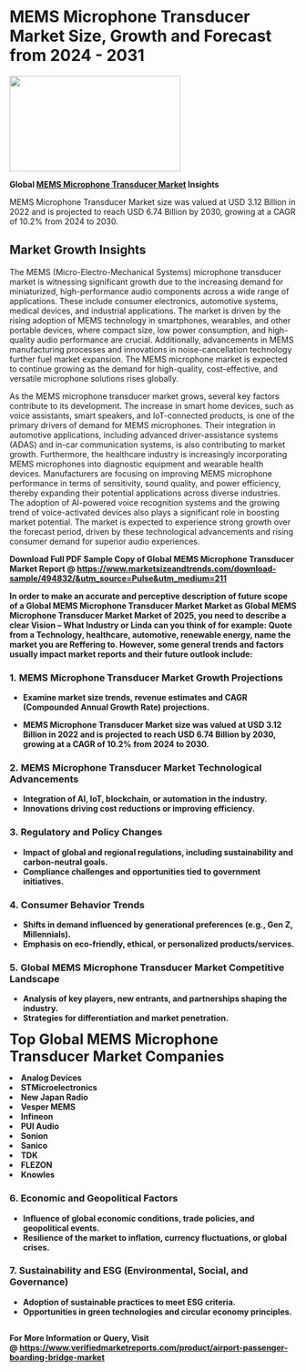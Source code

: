 <H1>MEMS Microphone Transducer Market Size, Growth and Forecast from 2024 - 2031</H1><img class="aligncenter size-medium wp-image-584254" src="https://thirdeyenews.in/wp-content/uploads/2024/09/Global-Market-Research-300x168.jpeg" alt="" width="300" height="168" /><p><strong>Global&nbsp;<a href="https://www.marketsizeandtrends.com/download-sample/494832/&amp;utm_source=Pulse&amp;utm_medium=211">MEMS Microphone Transducer Market</a> Insights</strong></p><p>MEMS Microphone Transducer Market size was valued at USD 3.12 Billion in 2022 and is projected to reach USD 6.74 Billion by 2030, growing at a CAGR of 10.2% from 2024 to 2030.</p><p><h2>Market Growth Insights</h2> <p>The MEMS (Micro-Electro-Mechanical Systems) microphone transducer market is witnessing significant growth due to the increasing demand for miniaturized, high-performance audio components across a wide range of applications. These include consumer electronics, automotive systems, medical devices, and industrial applications. The market is driven by the rising adoption of MEMS technology in smartphones, wearables, and other portable devices, where compact size, low power consumption, and high-quality audio performance are crucial. Additionally, advancements in MEMS manufacturing processes and innovations in noise-cancellation technology further fuel market expansion. The MEMS microphone market is expected to continue growing as the demand for high-quality, cost-effective, and versatile microphone solutions rises globally.</p> <p><strong></strong></p> <p>As the MEMS microphone transducer market grows, several key factors contribute to its development. The increase in smart home devices, such as voice assistants, smart speakers, and IoT-connected products, is one of the primary drivers of demand for MEMS microphones. Their integration in automotive applications, including advanced driver-assistance systems (ADAS) and in-car communication systems, is also contributing to market growth. Furthermore, the healthcare industry is increasingly incorporating MEMS microphones into diagnostic equipment and wearable health devices. Manufacturers are focusing on improving MEMS microphone performance in terms of sensitivity, sound quality, and power efficiency, thereby expanding their potential applications across diverse industries. The adoption of AI-powered voice recognition systems and the growing trend of voice-activated devices also plays a significant role in boosting market potential. The market is expected to experience strong growth over the forecast period, driven by these technological advancements and rising consumer demand for superior audio experiences.</p> <p><strong></p><p><span class=""><strong>Download Full PDF Sample Copy of Global MEMS Microphone Transducer Market Report</strong> @ <a href="https://www.marketsizeandtrends.com/download-sample/494832/&amp;utm_source=Pulse&amp;utm_medium=211" target="_blank">https://www.marketsizeandtrends.com/download-sample/494832/&amp;utm_source=Pulse&amp;utm_medium=211</a></span></p><p>In order to make an accurate and perceptive description of future scope of a Global&nbsp;MEMS Microphone Transducer Market Market as Global&nbsp;MEMS Microphone Transducer Market Market of 2025, you need to describe a clear Vision &ndash; What Industry or Linda can you think of for example: Quote from a Technology, healthcare, automotive, renewable energy, name the market you are Reffering to. However, some general trends and factors usually impact market reports and their future outlook include:</p><h3>1.&nbsp;<strong>MEMS Microphone Transducer Market Growth Projections</strong></h3><ul><li>Examine market size trends, revenue estimates and CAGR (Compounded Annual Growth Rate) projections.</li><li><p>MEMS Microphone Transducer Market size was valued at USD 3.12 Billion in 2022 and is projected to reach USD 6.74 Billion by 2030, growing at a CAGR of 10.2% from 2024 to 2030.</p></li></ul><h3>2.&nbsp;<strong>MEMS Microphone Transducer Market Technological Advancements</strong></h3><ul><li>Integration of AI, IoT, blockchain, or automation in the industry.</li><li>Innovations driving cost reductions or improving efficiency.</li></ul><h3>3.&nbsp;<strong>Regulatory and Policy Changes</strong></h3><ul><li>Impact of global and regional regulations, including sustainability and carbon-neutral goals.</li><li>Compliance challenges and opportunities tied to government initiatives.</li></ul><h3>4.&nbsp;<strong>Consumer Behavior Trends</strong></h3><ul><li>Shifts in demand influenced by generational preferences (e.g., Gen Z, Millennials).</li><li>Emphasis on eco-friendly, ethical, or personalized products/services.</li></ul><h3>5.&nbsp;<strong>Global MEMS Microphone Transducer Market Competitive Landscape</strong></h3><ul><li>Analysis of key players, new entrants, and partnerships shaping the industry.</li><li>Strategies for differentiation and market penetration.</li></ul><p data-pm-slice="1 1 []"><span style="color: inherit; font-family: inherit; font-size: 25px;">Top Global MEMS Microphone Transducer Market Companies</span></p><div class="" data-test-id=""><p><li>Analog Devices</li><li> STMicroelectronics</li><li> New Japan Radio</li><li> Vesper MEMS</li><li> Infineon</li><li> PUI Audio</li><li> Sonion</li><li> Sanico</li><li> TDK</li><li> FLEZON</li><li> Knowles</li></p></div><h3>6.&nbsp;<strong>Economic and Geopolitical Factors</strong></h3><ul><li>Influence of global economic conditions, trade policies, and geopolitical events.</li><li>Resilience of the market to inflation, currency fluctuations, or global crises.</li></ul><h3>7.&nbsp;<strong>Sustainability and ESG (Environmental, Social, and Governance)</strong></h3><ul><li>Adoption of sustainable practices to meet ESG criteria.</li><li>Opportunities in green technologies and circular economy principles.</li></ul><h2><strong style="font-size: 14px;">For More Information or Query, Visit @&nbsp;</strong><a style="background-color: #ffffff; font-size: 14px;" href="https://www.marketsizeandtrends.com/report/mems-microphone-transducer-market/" target="_blank">https://www.verifiedmarketreports.com/product/airport-passenger-boarding-bridge-market</a></h2>
